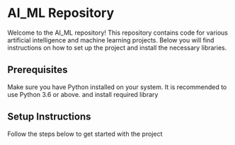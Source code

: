 # AI_ML Repository

Welcome to the AI_ML repository! This repository contains code for various artificial intelligence and machine learning projects. Below you will find instructions on how to set up the project and install the necessary libraries.

## Prerequisites

Make sure you have Python installed on your system. It is recommended to use Python 3.6 or above. and install required library

## Setup Instructions

Follow the steps below to get started with the project
